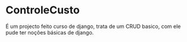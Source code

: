 # ControleCusto
É um projecto feito curso de django, trata de um CRUD basico, com ele pude ter noções básicas de django.
